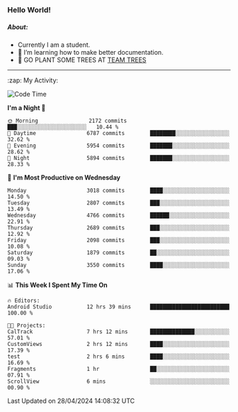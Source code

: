 ### Hello World!

##### About:
- Currently I am a student.
- 🌱 I’m learning how to make better documentation.
- 🌱 GO PLANT SOME TREES AT [TEAM TREES](https://teamtrees.org/)

---
  <summary>:zap: My Activity:</summary>
  
<!--START_SECTION:waka-->
![Code Time](http://img.shields.io/badge/Code%20Time-1%2C336%20hrs-blue)

**I'm a Night 🦉** 

```text
🌞 Morning                2172 commits        ███░░░░░░░░░░░░░░░░░░░░░░   10.44 % 
🌆 Daytime                6787 commits        ████████░░░░░░░░░░░░░░░░░   32.62 % 
🌃 Evening                5954 commits        ███████░░░░░░░░░░░░░░░░░░   28.62 % 
🌙 Night                  5894 commits        ███████░░░░░░░░░░░░░░░░░░   28.33 % 
```
📅 **I'm Most Productive on Wednesday** 

```text
Monday                   3018 commits        ████░░░░░░░░░░░░░░░░░░░░░   14.50 % 
Tuesday                  2807 commits        ███░░░░░░░░░░░░░░░░░░░░░░   13.49 % 
Wednesday                4766 commits        ██████░░░░░░░░░░░░░░░░░░░   22.91 % 
Thursday                 2689 commits        ███░░░░░░░░░░░░░░░░░░░░░░   12.92 % 
Friday                   2098 commits        ███░░░░░░░░░░░░░░░░░░░░░░   10.08 % 
Saturday                 1879 commits        ██░░░░░░░░░░░░░░░░░░░░░░░   09.03 % 
Sunday                   3550 commits        ████░░░░░░░░░░░░░░░░░░░░░   17.06 % 
```


📊 **This Week I Spent My Time On** 

```text
🔥 Editors: 
Android Studio           12 hrs 39 mins      █████████████████████████   100.00 % 

🐱‍💻 Projects: 
CalTrack                 7 hrs 12 mins       ██████████████░░░░░░░░░░░   57.01 % 
CustomViews              2 hrs 12 mins       ████░░░░░░░░░░░░░░░░░░░░░   17.39 % 
test                     2 hrs 6 mins        ████░░░░░░░░░░░░░░░░░░░░░   16.69 % 
Fragments                1 hr                ██░░░░░░░░░░░░░░░░░░░░░░░   07.91 % 
ScrollView               6 mins              ░░░░░░░░░░░░░░░░░░░░░░░░░   00.90 % 
```


 Last Updated on 28/04/2024 14:08:32 UTC
<!--END_SECTION:waka-->
